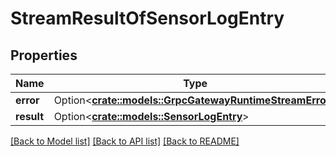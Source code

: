 # StreamResultOfSensorLogEntry

## Properties

Name | Type | Description | Notes
------------ | ------------- | ------------- | -------------
**error** | Option<[**crate::models::GrpcGatewayRuntimeStreamError**](grpc.gateway.runtime.StreamError.md)> |  | [optional]
**result** | Option<[**crate::models::SensorLogEntry**](sensor.LogEntry.md)> |  | [optional]

[[Back to Model list]](../README.md#documentation-for-models) [[Back to API list]](../README.md#documentation-for-api-endpoints) [[Back to README]](../README.md)


